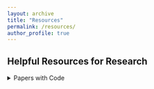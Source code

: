 ```yaml
---
layout: archive
title: "Resources"
permalink: /resources/
author_profile: true
---
```

 
## Helpful Resources for Research 
<details>
<summary>Papers with Code</summary>
<span style="color:green"><font size="3"><ins>A comprehensive platform that links research papers with open-source implementations, providing access to state-of-the-art models and performance benchmarks across various fields in ML, CV, DL, and NLP.</ins></font></span><br>
</details>
